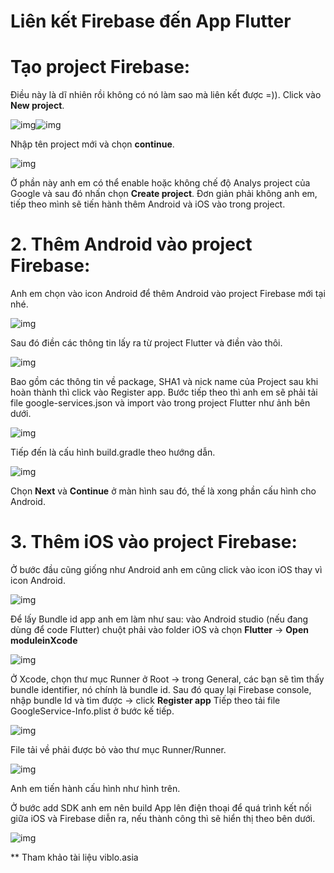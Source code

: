 # Liên kết Firebase đến App Flutter

# Tạo project Firebase:

Điều này là dĩ nhiên rồi không có nó làm sao mà liên kết được =)). Click vào **New project**.

![img](https://images.viblo.asia/5d01a3d3-f7d0-4b14-b8c2-972ee08babdf.png)![img](https://images.viblo.asia/5d01a3d3-f7d0-4b14-b8c2-972ee08babdf.png)

Nhập tên project mới và chọn **continue**.

![img](https://images.viblo.asia/0751489d-1ec0-444b-81d3-458eb4b6a259.png)

Ở phần này anh em có thể enable hoặc không chế độ Analys project của Google và sau đó nhấn chọn **Create project**. Đơn giản phải không anh em, tiếp theo mình sẽ tiến hành thêm Android và iOS vào trong project.

# 2. Thêm Android vào project Firebase:

Anh em chọn vào icon Android để thêm Android vào project Firebase mới tại nhé.

![img](https://images.viblo.asia/8f8335ff-c44f-4379-a42f-aece5a439136.png)

Sau đó điền các thông tin lấy ra từ project Flutter và điền vào thôi.

![img](https://images.viblo.asia/c936f8df-52b9-4708-95f0-ea51b153f3fa.png)

Bao gồm các thông tin về package, SHA1 và nick name của Project sau khi hoàn thành thì click vào Register app. Bước tiếp theo thì anh em sẽ phải tải file google-services.json và import vào trong project Flutter như ảnh bên dưới.

![img](https://images.viblo.asia/7a3a3837-ba2f-44c1-a9cf-077f14f14777.png)

Tiếp đến là cấu hình build.gradle theo hướng dẫn.

![img](https://images.viblo.asia/06cf54b7-8252-482d-986b-49714bf5d74b.png)

Chọn **Next** và **Continue** ở màn hình sau đó, thế là xong phần cấu hình cho Android.

# 3. Thêm iOS vào project Firebase:

Ở bước đầu cũng giống như Android anh em cũng click vào icon iOS thay vì icon Android.

![img](https://images.viblo.asia/69b56806-7229-4336-ba4e-ec9f4f9459ef.png)

Để lấy Bundle id app anh em làm như sau: vào Android studio (nếu đang dùng để code Flutter) chuột phải vào folder iOS và chọn **Flutter** -> **Open moduleinXcode**

![img](https://images.viblo.asia/64684ce7-c125-4b99-9e3f-813e1ffb53f9.png)

Ở Xcode, chọn thư mục Runner ở Root -> trong General, các bạn sẽ tìm thấy bundle identifier, nó chính là bundle id. Sau đó quay lại Firebase console, nhập bundle Id và tìm được -> click **Register app** Tiếp theo tải file GoogleService-Info.plist ở bước kế tiếp.

![img](https://images.viblo.asia/b696881c-74cd-42b6-8824-c9dd1c34c2a9.png)

File tải về phải được bỏ vào thư mục Runner/Runner.

![img](https://images.viblo.asia/2c2a86fa-3820-4aa2-ac54-9cfc26e21a3d.png)

Anh em tiến hành cấu hình như hình trên.

Ở bước add SDK anh em nên build App lên điện thoại để quá trình kết nối giữa iOS và Firebase diễn ra, nếu thành công thì sẽ hiển thị theo bên dưới.

![img](https://images.viblo.asia/b6038e91-1619-4e0f-85c8-61ee209676aa.png)



** Tham khảo tài liệu viblo.asia